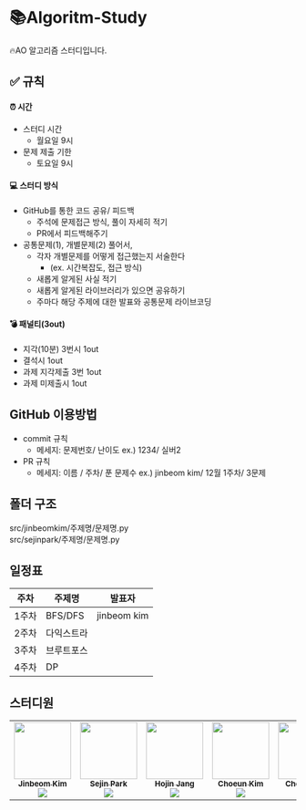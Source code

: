 # 📚Algoritm-Study
🔥AO 알고리즘 스터디입니다.
<br/>
## ✅ 규칙
#### ⏰ 시간
- 스터디 시간
  - 월요일 9시
- 문제  제출 기한
  - 토요일 9시
#### 💻 스터디 방식
- GitHub를 통한 코드 공유/ 피드백
  - 주석에 문제접근 방식, 풀이 자세히 적기
  - PR에서 피드백해주기
- 공통문제(1), 개별문제(2) 풀어서, 
  - 각자 개별문제를 어떻게 접근했는지 서술한다
    - (ex. 시간복잡도, 접근 방식)
  - 새롭게 알게된 사실 적기
  - 새롭게 알게된 라이브러리가 있으면 공유하기
  - 주마다 해당 주제에 대한 발표와 공통문제 라이브코딩
#### 💣 패널티(3out)
- 지각(10분) 3번시 1out 
- 결석시 1out
- 과제 지각제출 3번 1out
- 과제 미제출시 1out
## GitHub 이용방법
- commit 규칙
  - 메세지: 문제번호/ 난이도 ex.) 1234/ 실버2
- PR 규칙
  - 메세지: 이름 / 주차/ 푼 문제수 ex.) jinbeom kim/ 12월 1주차/ 3문제
## 폴더 구조
src/jinbeomkim/주제명/문제명.py
<br/>
src/sejinpark/주제명/문제명.py
## 일정표

| **주차** | **주제명**       | **발표자**  |
| -------- | ------------------- | ---------- |
| 1주차   | BFS/DFS | jinbeom kim |
| 2주차   | 다익스트라 | |
| 3주차   | 브루트포스 | |
| 4주차   | DP | |
## 스터디원
<table>
  <tr>
   <td align="center"><a href="https://github.com/kjb512"><img src="https://avatars.githubusercontent.com/u/53505860?v=4?s=100" width="100px;" alt=""/><br /><sub><b>Jinbeom Kim</b></a><br><a href="https://solved.ac/kjb512"><img src="http://mazassumnida.wtf/api/mini/generate_badge?boj=kjb512" /></sub></a><br /></td>
   <td align="center"><a href="https://github.com/sejineer"><img src="https://avatars.githubusercontent.com/u/95167215?v=4?s=100" width="100px;" alt=""/><br /><sub><b>Sejin Park</b></a><br><a href="https://solved.ac/qkrtpwls025"><img src="http://mazassumnida.wtf/api/mini/generate_badge?boj=qkrtpwls025" /></sub></a><br /></td>
   <td align="center"><a href="https://github.com/hojinida"><img src="https://avatars.githubusercontent.com/u/96263955?v=4?s=100" width="100px;" alt=""/><br /><sub><b>Hojin Jang</b></a><br><a href="https://solved.ac/opqrs1107"><img src="http://mazassumnida.wtf/api/mini/generate_badge?boj=opqrs1107" /></sub></a><br /></td>
   <td align="center"><a href="https://github.com/ChoeunKim"><img src="https://avatars.githubusercontent.com/u/115697121?v=4?s=100" width="100px;" alt=""/><br /><sub><b>Choeun Kim</b></a><br><a href="https://solved.ac/sskce7675"><img src="http://mazassumnida.wtf/api/mini/generate_badge?boj=sskce7675" /></sub></a><br /></td>
   <td align="center"><a href="https://github.com/choeun7"><img src="https://avatars.githubusercontent.com/u/95676587?v=4?s=100" width="100px;" alt=""/><br /><sub><b>Choeun Sin</b></a><br><a href="https://solved.ac/ch01"><img src="http://mazassumnida.wtf/api/mini/generate_badge?boj=ch01" /></sub></a><br /></td>
   <td align="center"><a href="https://github.com/nevasca1125"><img src="https://avatars.githubusercontent.com/u/90556146?v=4?s=100" width="100px;" alt=""/><br /><sub><b>Dabin Cho</b></a><br><a href="https://solved.ac/luputis1125"><img src="http://mazassumnida.wtf/api/mini/generate_badge?boj=luputis1125" /></sub></a><br /></td>
  </tr>
</table>
<br />

